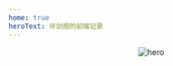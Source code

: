 ```yaml
---
home: true
heroText: 许剑煜的前端记录
---
```


<header class="hero">
<img src="https://api.ixiaowai.cn/mcapi/mcapi.php" alt="hero">
<type/>
</header>
